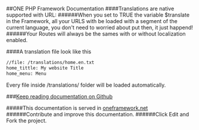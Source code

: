 ##ONE PHP Framework Documentation
####Translations are native supported with URL:
######When you set to TRUE the variable $translate in the Framework, all your URLS with be loaded with a segment of the current language, you don't need to worried about put then, it just happend!    
######Your Routes will always be the sames with or without localization enabled.
    
####A translation file look like this
```txt
//file: /translations/home.en.txt
home_tittle: My website Title
home_menu: Menu
```
Every file inside /translations/ folder will be loaded automatically.



###[Keep reading documentation on Github](https://github.com/juliomatcom/one-php-framework/blob/master/docs/contents.md "See the official documentation of the One Framework")

#####This documentation is served in [oneframework.net ](http://oneframework.net/docs/ "More documentation of the One Framework")
######Contribute and improve this documentation.
######Click Edit and Fork the project.
